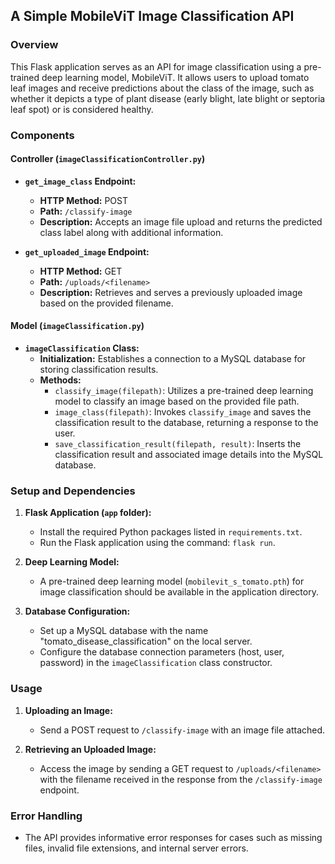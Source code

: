 ## A Simple MobileViT Image Classification API

### Overview

This Flask application serves as an API for image classification using a pre-trained deep learning model, MobileViT. It allows users to upload tomato leaf images and receive predictions about the class of the image, such as whether it depicts a type of plant disease (early blight, late blight or septoria leaf spot) or is considered healthy.

### Components

#### Controller (`imageClassificationController.py`)

- **`get_image_class` Endpoint:**
  - **HTTP Method:** POST
  - **Path:** `/classify-image`
  - **Description:** Accepts an image file upload and returns the predicted class label along with additional information.

- **`get_uploaded_image` Endpoint:**
  - **HTTP Method:** GET
  - **Path:** `/uploads/<filename>`
  - **Description:** Retrieves and serves a previously uploaded image based on the provided filename.

#### Model (`imageClassification.py`)

- **`imageClassification` Class:**
  - **Initialization:** Establishes a connection to a MySQL database for storing classification results.
  - **Methods:**
    - `classify_image(filepath)`: Utilizes a pre-trained deep learning model to classify an image based on the provided file path.
    - `image_class(filepath)`: Invokes `classify_image` and saves the classification result to the database, returning a response to the user.
    - `save_classification_result(filepath, result)`: Inserts the classification result and associated image details into the MySQL database.

### Setup and Dependencies

1. **Flask Application (`app` folder):**
   - Install the required Python packages listed in `requirements.txt`.
   - Run the Flask application using the command: `flask run`.

2. **Deep Learning Model:**
   - A pre-trained deep learning model (`mobilevit_s_tomato.pth`) for image classification should be available in the application directory.

3. **Database Configuration:**
   - Set up a MySQL database with the name "tomato_disease_classification" on the local server.
   - Configure the database connection parameters (host, user, password) in the `imageClassification` class constructor.

### Usage

1. **Uploading an Image:**
   - Send a POST request to `/classify-image` with an image file attached.

2. **Retrieving an Uploaded Image:**
   - Access the image by sending a GET request to `/uploads/<filename>` with the filename received in the response from the `/classify-image` endpoint.

### Error Handling

- The API provides informative error responses for cases such as missing files, invalid file extensions, and internal server errors.
